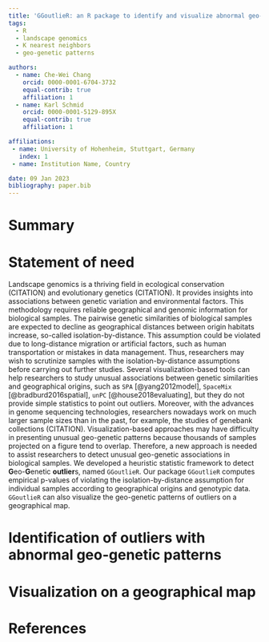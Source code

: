 ```yaml
---
title: 'GGoutlieR: an R package to identify and visualize abnormal geo-genetic patterns of biological samples'
tags:
  - R
  - landscape genomics
  - K nearest neighbors
  - geo-genetic patterns

authors:
  - name: Che-Wei Chang
    orcid: 0000-0001-6704-3732
    equal-contrib: true
    affiliation: 1
  - name: Karl Schmid
    orcid: 0000-0001-5129-895X
    equal-contrib: true 
    affiliation: 1

affiliations:
 - name: University of Hohenheim, Stuttgart, Germany
   index: 1
 - name: Institution Name, Country

date: 09 Jan 2023
bibliography: paper.bib
---
```


# Summary

# Statement of need

Landscape genomics is a thriving field in ecological conservation (CITATION) and evolutionary genetics (CITATION).
It provides insights into associations between genetic variation and environmental factors.
This methodology requires reliable geographical and genomic information for biological samples.
The pairwise genetic similarities of biological samples are expected to decline as geographical distances between origin habitats increase, so-called isolation-by-distance.
This assumption could be violated due to long-distance migration or artificial factors, such as human transportation or mistakes in data management.
Thus, researchers may wish to scrutinize samples with the isolation-by-distance assumptions before carrying out further studies.
Several visualization-based tools can help researchers to study unusual associations between genetic similarities and geographical origins, such as `SPA` [@yang2012model], `SpaceMix` [@bradburd2016spatial], `unPC` [@house2018evaluating], but they do not provide simple statistics to point out outliers. 
Moreover, with the advances in genome sequencing technologies, researchers nowadays work on much larger sample sizes than in the past, for example, the studies of genebank collections (CITATION).
Visualization-based approaches may have difficulty in presenting unusual geo-genetic patterns because thousands of samples projected on a figure tend to overlap.
Therefore, a new approach is needed to assist researchers to detect unusual geo-genetic associations in biological samples.
We developed a heuristic statistic framework to detect **G**eo-**G**enetic **outlier**s, named `GGoutlieR`.
Our package `GGoutlieR` computes empirical p-values of violating the isolation-by-distance assumption for individual samples according to geographical origins and genotypic data.
`GGoutlieR` can also visualize the geo-genetic patterns of outliers on a geographical map.

# Identification of outliers with abnormal geo-genetic patterns

# Visualization on a geographical map

# References
